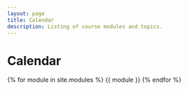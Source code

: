 ```yaml
---
layout: page
title: Calendar
description: Listing of course modules and topics.
---
```

# Calendar

{% for module in site.modules %}
{{ module }}
{% endfor %}
